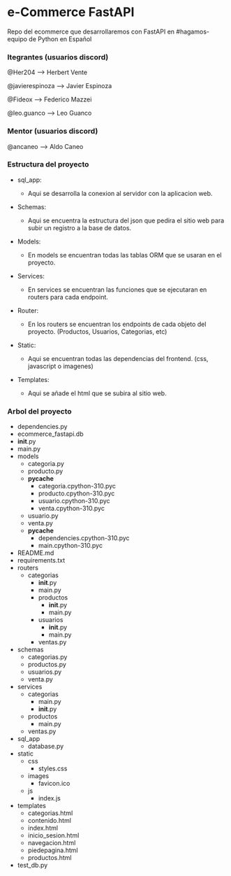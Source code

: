 # e-Commerce FastAPI
Repo del ecommerce que desarrollaremos con FastAPI en #hagamos-equipo de Python en Español



### Itegrantes (usuarios discord)
@Her204 --> Herbert Vente 

@javierespinoza --> Javier Espinoza

@Fideox --> Federico Mazzei

@leo.guanco --> Leo Guanco 



### Mentor (usuarios discord)
@ancaneo --> Aldo Caneo

### Estructura del proyecto


- sql_app:
  - Aqui se desarrolla la conexion al servidor con la aplicacion web.

- Schemas:
  - Aqui se encuentra la estructura del json que pedira el sitio web para subir un registro a la base de datos. 

- Models:
  - En models se encuentran todas las tablas ORM que se usaran en el proyecto. 

- Services:
  - En services se encuentran las funciones que se ejecutaran en routers para cada endpoint.   

- Router:
  - En los routers se encuentran los endpoints de cada objeto del proyecto. (Productos, Usuarios, Categorias, etc) 

- Static: 
  - Aqui se encuentran todas las dependencias del frontend. (css, javascript o imagenes)

- Templates:
  - Aqui se añade el html que se subira al sitio web. 

### Arbol del proyecto

- dependencies.py
- ecommerce_fastapi.db
- __init__.py
- main.py
- models
  - categoria.py
  - producto.py
  - __pycache__
    - categoria.cpython-310.pyc
    - producto.cpython-310.pyc
    - usuario.cpython-310.pyc
    - venta.cpython-310.pyc
  - usuario.py
  - venta.py
  - __pycache__
    - dependencies.cpython-310.pyc
    - main.cpython-310.pyc
- README.md
- requirements.txt
- routers
  - categorias
    - __init__.py
    - main.py
    - productos
      - __init__.py
      - main.py
    - usuarios
      - __init__.py
      - main.py 
    - ventas.py
- schemas
  - categorias.py
  - productos.py
  - usuarios.py
  - venta.py
- services
  - categorias
    - main.py
    - __init__.py
  - productos
    - main.py
  - ventas.py
- sql_app
  - database.py
- static
  - css
    - styles.css
  - images
    - favicon.ico
  - js
    - index.js
- templates
  - categorias.html
  - contenido.html
  - index.html
  - inicio_sesion.html
  - navegacion.html
  - piedepagina.html
  - productos.html
- test_db.py
